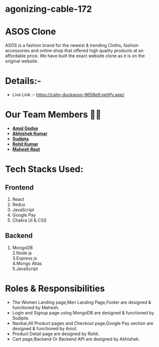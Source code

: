 # agonizing-cable-172


# ASOS Clone
ASOS is a fashion brand for the newest & trending Cloths, fashion accessories and online shop that offered high quality products at an affordable price.
We have built the exact website clone as it is on the original website.

# Details:-
- Live Link :- https://calm-duckanoo-9658e9.netlify.app/


# Our Team Members 👨‍💻
  - **[Amol Godse](https://github.com/agodse21)** 
  - **[Abhishek Kumar](https://github.com/abhishekadityaroy102)** 
  - **[Sudipta ](https://github.com/sudiptadip)** 
  - **[Rohit Kumar](https://github.com/rk6093720)** 
  - **[Mahesh Raut](https://github.com/Rautmahi)** 
  
# Tech Stacks Used:
## Frontend
1. React
2. Redux
3. JavaScript
4. Google Pay
5. Chakra UI & CSS

## Backend
1. MongoDB <br />
2.Node js<br />
3.Express js<br/>
4.Mongo Atlas<br />
5.JavaScript<br/>


# Roles & Responsibilities
- The Women Landing page,Men Landing Page,Footer are designed & functioned by Mahesh.
- Login and Signup page using MongoDB are designed & functioned by Sudipta.
- Navbar,All Product pages and Checkout page,Google Pay section are designed & functioned by Amol.
- Product Detail page are designed by Rohit.
- Cart page,Backend Or Backend API are designed by Abhishek.

